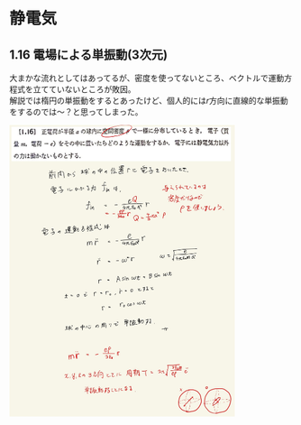<script type="text/javascript" async src="https://cdnjs.cloudflare.com/ajax/libs/mathjax/2.7.7/MathJax.js?config=TeX-MML-AM_CHTML">

</script>

<script type="text/x-mathjax-config">
 MathJax.Hub.Config({
 tex2jax: {
 inlineMath: [['$', '$'] ],
 displayMath: [ ['$$','$$'], ["\\[","\\]"] ]
 }
 });
</script>

# 静電気
## 1.16 電場による単振動(3次元) 

大まかな流れとしてはあってるが、密度を使ってないところ、ベクトルで運動方程式を立てていないところが敗因。
<br>
解説では楕円の単振動をするとあったけど、個人的には$r$方向に直線的な単振動をするのでは〜？と思ってしまった。
<br>

<img width="400" alt="electromagnetism-28" src="./images/se-16/Electromagnetism-28.jpg">
